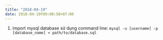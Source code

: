 ```yaml
---
title: "2018-04-19"
date: 2018-04-19T09:00:58+07:00
---
```


1. import mysql database sử dụng command line: `mysql -u [username] -p [database_name] < path/to/database.sql`